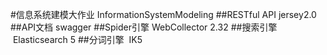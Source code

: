 
#信息系统建模大作业 InformationSystemModeling
##RESTful API 
  jersey2.0
##API文档
  swagger
##Spider引擎
  WebCollector 2.32
##搜索引擎
  Elasticsearch 5
##分词引擎
  IK5 
  
